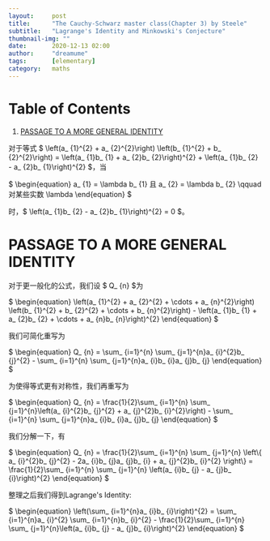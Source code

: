 ```yaml
---
layout:     post
title:      "The Cauchy-Schwarz master class(Chapter 3) by Steele"
subtitle:   "Lagrange's Identity and Minkowski's Conjecture"
thumbnail-img: ""
date:       2020-12-13 02:00
author:     "dreamume"
tags: 		[elementary]
category:   maths
---
```

<head>
    <script src="https://cdn.mathjax.org/mathjax/latest/MathJax.js?config=TeX-AMS-MML_HTMLorMML" type="text/javascript"></script>
    <script type="text/x-mathjax-config">
        MathJax.Hub.Config({
            tex2jax: {
            skipTags: ['script', 'noscript', 'style', 'textarea', 'pre'],
            inlineMath: [['$','$']]
            }
        });
    </script>
</head>

# Table of Contents

1.  [PASSAGE TO A MORE GENERAL IDENTITY](#orgd139ef4)

对于等式 $ \\left(a_ {1}^{2} + a_ {2}^{2}\\right) \\left(b_ {1}^{2} + b_ {2}^{2}\\right) = \\left(a_ {1}b_ {1} + a_ {2}b_ {2}\\right)^{2} + \\left(a_ {1}b_ {2} - a_ {2}b_ {1}\\right)^{2} $，当

$ \\begin{equation} a_ {1} = \\lambda b_ {1} 且 a_ {2} = \\lambda b_ {2} \\qquad 对某些实数 \\lambda \\end{equation} $

时，$ \\left(a_ {1}b_ {2} - a_ {2}b_ {1}\\right)^{2} = 0 $。


<a id="orgd139ef4"></a>

# PASSAGE TO A MORE GENERAL IDENTITY

对于更一般化的公式，我们设 $ Q_ {n} $为

$ \\begin{equation} \\left(a_ {1}^{2} + a_ {2}^{2} + \\cdots + a_ {n}^{2}\\right) \\left(b_ {1}^{2} + b_ {2}^{2} + \\cdots + b_ {n}^{2}\\right) - \\left(a_ {1}b_ {1} + a_ {2}b_ {2} + \\cdots + a_ {n}b_ {n}\\right)^{2} \\end{equation} $

我们可简化重写为

$ \\begin{equation} Q_ {n} = \\sum_ {i=1}^{n} \\sum_ {j=1}^{n}a_ {i}^{2}b_ {j}^{2} - \\sum_ {i=1}^{n} \\sum_ {j=1}^{n}a_ {i}b_ {i}a_ {j}b_ {j} \\end{equation} $

为使得等式更有对称性，我们再重写为

$ \\begin{equation} Q_ {n} = \\frac{1}{2}\\sum_ {i=1}^{n} \\sum_ {j=1}^{n}\\left(a_ {i}^{2}b_ {j}^{2} + a_ {j}^{2}b_ {i}^{2}\\right) - \\sum_ {i=1}^{n} \\sum_ {j=1}^{n}a_ {i}b_ {i}a_ {j}b_ {j} \\end{equation} $

我们分解一下，有

$ \\begin{equation} Q_ {n} = \\frac{1}{2}\\sum_ {i=1}^{n} \\sum_ {j=1}^{n} \\left\\{ a_ {i}^{2}b_ {j}^{2} - 2a_ {i}b_ {j}a_ {j}b_ {i} + a_ {j}^{2}b_ {i}^{2} \\right\\} = \\frac{1}{2}\\sum_ {i=1}^{n} \\sum_ {j=1}^{n} \\left(a_ {i}b_ {j} - a_ {j}b_ {i}\\right)^{2} \\end{equation} $

整理之后我们得到Lagrange's Identity:

$ \\begin{equation} \\left(\\sum_ {i=1}^{n}a_ {i}b_ {i}\\right)^{2} = \\sum_ {i=1}^{n}a_ {i}^{2} \\sum_ {i=1}^{n}b_ {i}^{2} - \\frac{1}{2}\\sum_ {i=1}^{n} \\sum_ {j=1}^{n}\\left(a_ {i}b_ {j} - a_ {j}b_ {i}\\right)^{2} \\end{equation} $
